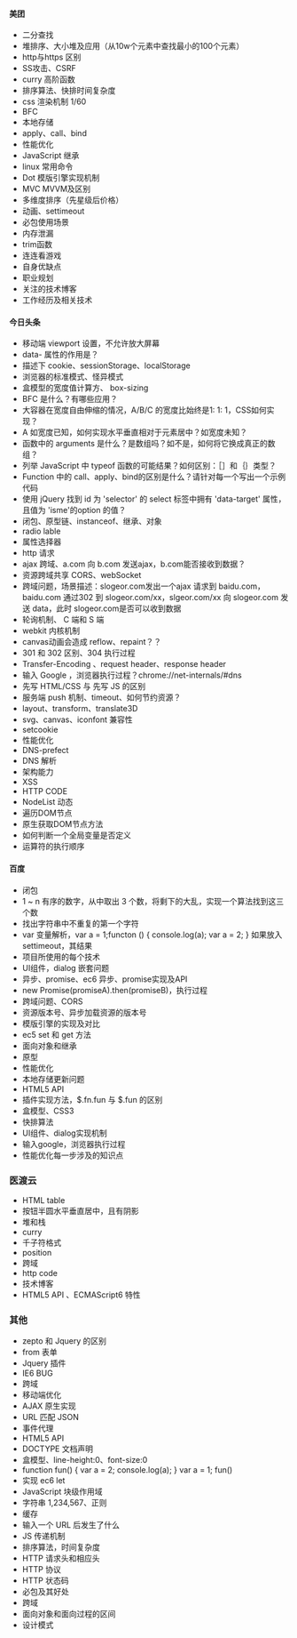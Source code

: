 #### 美团

* 二分查找
* 堆排序、大小堆及应用（从10w个元素中查找最小的100个元素）
* http与https 区别
* SS攻击、CSRF
* curry 高阶函数
* 排序算法、快排时间复杂度
* css 渲染机制 1/60
* BFC
* 本地存储
* apply、call、bind
* 性能优化
* JavaScript 继承
* linux 常用命令
* Dot 模版引擎实现机制
* MVC MVVM及区别
* 多维度排序（先星级后价格）
* 动画、settimeout
* 必包使用场景
* 内存泄漏
* trim函数
* 连连看游戏
* 自身优缺点
* 职业规划
* 关注的技术博客
* 工作经历及相关技术

#### 今日头条

* 移动端 viewport 设置，不允许放大屏幕
* data- 属性的作用是？
* 描述下 cookie、sessionStorage、localStorage
* 浏览器的标准模式、怪异模式
* 盒模型的宽度值计算方、 box-sizing
* BFC 是什么？有哪些应用？
* 大容器在宽度自由伸缩的情况，A/B/C 的宽度比始终是1: 1: 1，CSS如何实现？
* A 如宽度已知，如何实现水平垂直相对于元素居中？如宽度未知？
* 函数中的 arguments 是什么？是数组吗？如不是，如何将它换成真正的数组？
* 列举 JavaScript 中 typeof 函数的可能结果？如何区别：［］和｛｝类型？
* Function 中的 call、apply、bind的区别是什么？请针对每一个写出一个示例代码
* 使用 jQuery 找到 id 为 'selector' 的 select 标签中拥有 'data-target' 属性，且值为  'isme'的option 的值？
* 闭包、原型链、instanceof、继承、对象
* radio lable
* 属性选择器
* http 请求
* ajax 跨域、a.com 向 b.com 发送ajax，b.com能否接收到数据？
* 资源跨域共享 CORS、webSocket
* 跨域问题，场景描述：slogeor.com发出一个ajax 请求到 baidu.com，baidu.com 通过302 到 slogeor.com/xx，slgeor.com/xx 向 slogeor.com 发送 data，此时 slogeor.com是否可以收到数据
* 轮询机制、 C 端和 S 端
* webkit  内核机制
* canvas动画会造成 reflow、repaint？？
* 301 和 302 区别、304 执行过程
* Transfer-Encoding 、request header、response header
* 输入 Google ，浏览器执行过程？chrome://net-internals/#dns
* 先写 HTML/CSS 与 先写 JS 的区别
* 服务端 push 机制、timeout、如何节约资源？
* layout、transform、translate3D
* svg、canvas、iconfont 兼容性
* setcookie
* 性能优化
* DNS-prefect
* DNS 解析
* 架构能力
* XSS
* HTTP CODE
* NodeList 动态
* 遍历DOM节点
* 原生获取DOM节点方法
* 如何判断一个全局变量是否定义
* 运算符的执行顺序

#### 百度

* 闭包
* 1 ~ n 有序的数字，从中取出 3 个数，将剩下的大乱，实现一个算法找到这三个数
* 找出字符串中不重复的第一个字符
* var 变量解析，var a = 1;functon () { console.log(a); var a = 2; } 如果放入 settimeout，其结果
* 项目所使用的每个技术
* UI组件，dialog 嵌套问题
* 异步、promise、ec6 异步、promise实现及API
* new Promise(promiseA).then(promiseB)，执行过程
* 跨域问题、CORS
* 资源版本号、异步加载资源的版本号
* 模版引擎的实现及对比
* ec5 set 和 get 方法
* 面向对象和继承
* 原型
* 性能优化
* 本地存储更新问题
* HTML5 API
* 插件实现方法，$.fn.fun 与  $.fun 的区别
* 盒模型、CSS3
* 快排算法
* UI组件、dialog实现机制
* 输入google，浏览器执行过程
* 性能优化每一步涉及的知识点

### 医渡云

* HTML table
* 按钮半圆水平垂直居中，且有阴影
* 堆和栈
* curry
* 千子符格式
* position
* 跨域
* http code
* 技术博客
* HTML5 API 、ECMAScript6 特性

### 其他

* zepto 和 Jquery 的区别
* from 表单
* Jquery 插件
* IE6 BUG
* 跨域
* 移动端优化
* AJAX 原生实现
* URL 匹配 JSON
* 事件代理
* HTML5 API
* DOCTYPE 文档声明
* 盒模型、line-height:0、font-size:0
* function fun() { var a = 2; console.log(a); } var a = 1; fun()
* 实现 ec6 let
* JavaScript 块级作用域
* 字符串 1,234,567、正则
* 缓存
* 输入一个 URL 后发生了什么
* JS 传递机制
* 排序算法，时间复杂度
* HTTP 请求头和相应头
* HTTP 协议
* HTTP 状态码
* 必包及其好处
* 跨域
* 面向对象和面向过程的区间
* 设计模式
